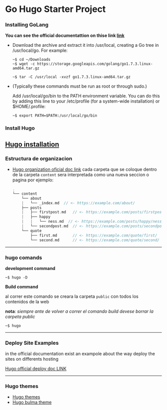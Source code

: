 # Go Hugo Starter Project
### Installing GoLang

**You can see the official documentattion on thise link [link](https://golang.org/dl/)**

- Download the archive and extract it into /usr/local, creating a Go tree in /usr/local/go. For example:
    ```
    ~$ cd ~/Downloads
    ~$ wget -c https://storage.googleapis.com/golang/go1.7.3.linux-amd64.tar.gz
    ```

    ```
    ~$ tar -C /usr/local -xvzf go1.7.3.linux-amd64.tar.gz
    ```
- (Typically these commands must be run as root or through sudo.)

    Add /usr/local/go/bin to the PATH environment variable. You can do this by adding this line to your /etc/profile (for a system-wide installation) or $HOME/.profile:
    ```
    ~$ export PATH=$PATH:/usr/local/go/bin
    ```

### Install Hugo

[Hugo installation](https://gohugo.io/getting-started/installing/)
---------------

### Estructura de organizacion
- [Hugo organization oficial doc link](https://gohugo.io/content-management/organization/)
    cada carpeta que se coloque dentro de la carpeta `content` sera interpretada como una nueva seccion o pagina
    por ejemplo:
    ```php
    .
    └── content
        └── about
        |   └── _index.md  // <- https://example.com/about/
        ├── posts
        |   ├── firstpost.md   // <- https://example.com/posts/firstpost/
        |   ├── happy
        |   |   └── ness.md  // <- https://example.com/posts/happy/ness/
        |   └── secondpost.md  // <- https://example.com/posts/secondpost/
        └── quote
            ├── first.md       // <- https://example.com/quote/first/
            └── second.md      // <- https://example.com/quote/second/
    ```
---------------

### hugo comands
**development command**
```
~$ hugo -D 
```
**Build command**

al correr este comando se creara la carpeta `public` con todos los contenidos de la web

**nota**: _siempre ante de volver a correr el comando build devese borrar la carpeta public_
```
~$ hugo
```
---------------
### Deploy Site Examples
in the official documentation exist an exampole about the way deploy the sites on differents hosting

[Hugo official deploy doc LINK](https://gohugo.io/hosting-and-deployment/)

---------------
### Hugo themes

- [Hugo themes](https://themes.gohugo.io)
- [Hugo bulma theme](https://themes.gohugo.io/bulma/)
